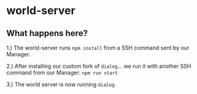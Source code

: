 # world-server

## What happens here?

1.) The world-server runs `npm install` from a SSH command sent by our Manager. 

2.) After installing our custom fork of `dialog`... we run it with another SSH command from our Manager: `npm run start`

3.) The world server is now running `dialog`.